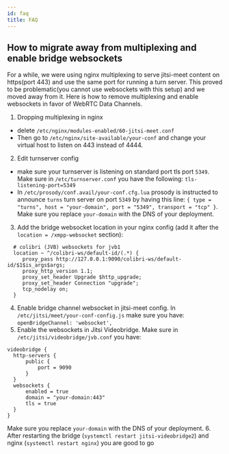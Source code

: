 ```yaml
---
id: faq
title: FAQ
---
```


## <a name="migrate-multiplexing"></a>How to migrate away from multiplexing and enable bridge websockets

For a while, we were using nginx multiplexing to serve jitsi-meet content on https(port 443) and use the same port for running a turn server.
This proved to be problematic(you cannot use websockets with this setup) and we moved away from it.
Here is how to remove multiplexing and enable websockets in favor of WebRTC Data Channels.
1. Dropping multiplexing in nginx
  - delete `/etc/nginx/modules-enabled/60-jitsi-meet.conf`
  - Then go to `/etc/nginx/site-available/your-conf` and change your virtual host to listen on 443 instead of 4444.
2. Edit turnserver config
  - make sure your turnserver is listening on standard port tls port `5349`. Make sure in `/etc/turnserver.conf` you have the following: `tls-listening-port=5349`
  - In `/etc/prosody/conf.avail/your-conf.cfg.lua` prosody is instructed to announce `turns` turn server on port `5349` by having this line:
    `{ type = "turns", host = "your-domain", port = "5349", transport = "tcp" }`. Make sure you replace `your-domain` with the DNS of your deployment.
3. Add the bridge websocket location in your nginx config (add it after the `location = /xmpp-websocket` section):
  ```
    # colibri (JVB) websockets for jvb1
    location ~ ^/colibri-ws/default-id/(.*) {
       proxy_pass http://127.0.0.1:9090/colibri-ws/default-id/$1$is_args$args;
       proxy_http_version 1.1;
       proxy_set_header Upgrade $http_upgrade;
       proxy_set_header Connection "upgrade";
       tcp_nodelay on;
    }
  ```
4. Enable bridge channel websocket in jitsi-meet config. In `/etc/jitsi/meet/your-conf-config.js` make sure you have: `openBridgeChannel: 'websocket',`
5. Enable the websockets in Jitsi Videobridge. Make sure in `/etc/jitsi/videobridge/jvb.conf` you have:
  ```
  videobridge {
    http-servers {
        public {
            port = 9090
        }
    }
    websockets {
        enabled = true
        domain = "your-domain:443"
        tls = true
    }
}
  ```
  Make sure you replace `your-domain` with the DNS of your deployment.
6. After restarting the bridge (`systemctl restart jitsi-videobridge2`) and nginx (`systemctl restart nginx`) you are good to go
